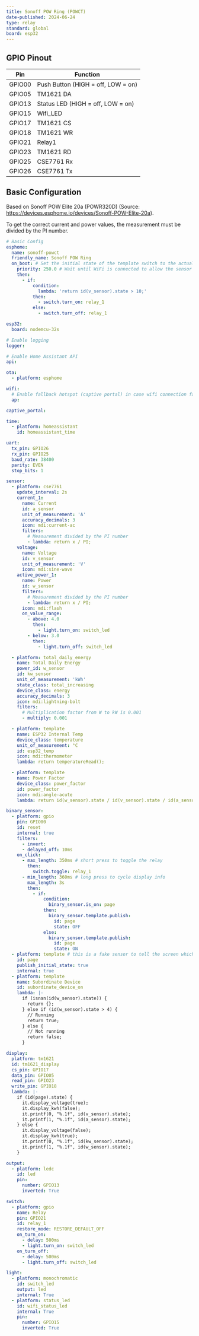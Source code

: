 ```yaml
---
title: Sonoff POW Ring (POWCT)
date-published: 2024-06-24
type: relay
standard: global
board: esp32
---
```


## GPIO Pinout

| Pin    | Function                           |
| ------ | ---------------------------------- |
| GPIO00 | Push Button (HIGH = off, LOW = on) |
| GPIO05 | TM1621 DA                          |
| GPIO13 | Status LED (HIGH = off, LOW = on)  |
| GPIO15 | Wifi_LED                           |
| GPIO17 | TM1621 CS                          |
| GPIO18 | TM1621 WR                          |
| GPIO21 | Relay1                             |
| GPIO23 | TM1621 RD                          |
| GPIO25 | CSE7761 Rx                         |
| GPIO26 | CSE7761 Tx                         |

## Basic Configuration

Based on Sonoff POW Elite 20a (POWR320D) (Source: <https://devices.esphome.io/devices/Sonoff-POW-Elite-20a>).

To get the correct current and power values, the measurement must be divided by the PI number.

```yaml
# Basic Config
esphome:
  name: sonoff-powct
  friendly_name: Sonoff POW Ring
  on_boot: # Set the initial state of the template switch to the actual relay state. This will NOT change the state.
    priority: 250.0 # Wait until WiFi is connected to allow the sensor some time to settle
    then:
      - if:
          condition:
            lambda: 'return id(v_sensor).state > 10;'
          then:
            - switch.turn_on: relay_1
          else:
            - switch.turn_off: relay_1

esp32:
  board: nodemcu-32s

# Enable logging
logger:

# Enable Home Assistant API
api:

ota:
  - platform: esphome

wifi:
  # Enable fallback hotspot (captive portal) in case wifi connection fails
  ap:

captive_portal:

time:
  - platform: homeassistant
    id: homeassistant_time

uart:
  tx_pin: GPIO26
  rx_pin: GPIO25
  baud_rate: 38400
  parity: EVEN
  stop_bits: 1

sensor:
  - platform: cse7761
    update_interval: 2s
    current_1:
      name: Current
      id: a_sensor
      unit_of_measurement: 'A'
      accuracy_decimals: 3
      icon: mdi:current-ac
      filters:
        # Measurement divided by the PI number
        - lambda: return x / PI;
    voltage:
      name: Voltage
      id: v_sensor
      unit_of_measurement: 'V'
      icon: mdi:sine-wave
    active_power_1:
      name: Power
      id: w_sensor
      filters:
        # Measurement divided by the PI number
        - lambda: return x / PI;
      icon: mdi:flash
      on_value_range:
        - above: 4.0
          then:
            - light.turn_on: switch_led
        - below: 3.0
          then:
            - light.turn_off: switch_led

  - platform: total_daily_energy
    name: Total Daily Energy
    power_id: w_sensor
    id: kw_sensor
    unit_of_measurement: 'kWh'
    state_class: total_increasing
    device_class: energy
    accuracy_decimals: 3
    icon: mdi:lightning-bolt
    filters:
      # Multiplication factor from W to kW is 0.001
      - multiply: 0.001

  - platform: template
    name: ESP32 Internal Temp
    device_class: temperature
    unit_of_measurement: °C
    id: esp32_temp
    icon: mdi:thermometer
    lambda: return temperatureRead();

  - platform: template
    name: Power Factor
    device_class: power_factor
    id: power_factor
    icon: mdi:angle-acute
    lambda: return id(w_sensor).state / id(v_sensor).state / id(a_sensor).state;

binary_sensor:
  - platform: gpio
    pin: GPIO00
    id: reset
    internal: true
    filters:
      - invert:
      - delayed_off: 10ms
    on_click:
      - max_length: 350ms # short press to toggle the relay
        then:
          switch.toggle: relay_1
      - min_length: 360ms # long press to cycle display info
        max_length: 3s
        then:
          - if:
              condition:
                binary_sensor.is_on: page
              then:
                binary_sensor.template.publish:
                  id: page
                  state: OFF
              else:
                binary_sensor.template.publish:
                  id: page
                  state: ON
  - platform: template # this is a fake sensor to tell the screen which info to show on display
    id: page
    publish_initial_state: true
    internal: true
  - platform: template
    name: Subordinate Device
    id: subordinate_device_on
    lambda: |-
      if (isnan(id(w_sensor).state)) {
        return {};
      } else if (id(w_sensor).state > 4) {
        // Running
        return true;
      } else {
        // Not running
        return false;
      }

display:
  platform: tm1621
  id: tm1621_display
  cs_pin: GPIO17
  data_pin: GPIO05
  read_pin: GPIO23
  write_pin: GPIO18
  lambda: |-
    if (id(page).state) {
      it.display_voltage(true);
      it.display_kwh(false);
      it.printf(0, "%.1f", id(v_sensor).state);
      it.printf(1, "%.1f", id(a_sensor).state);
    } else {  
      it.display_voltage(false);
      it.display_kwh(true);
      it.printf(0, "%.1f", id(kw_sensor).state);
      it.printf(1, "%.1f", id(w_sensor).state);
    }

output:
  - platform: ledc
    id: led
    pin:
      number: GPIO13
      inverted: True

switch:
  - platform: gpio
    name: Relay
    pin: GPIO21
    id: relay_1
    restore_mode: RESTORE_DEFAULT_OFF
    on_turn_on:
      - delay: 500ms
      - light.turn_on: switch_led
    on_turn_off:
      - delay: 500ms
      - light.turn_off: switch_led

light:
  - platform: monochromatic
    id: switch_led
    output: led
    internal: True
  - platform: status_led
    id: wifi_status_led
    internal: True
    pin:
      number: GPIO15
      inverted: True
```
